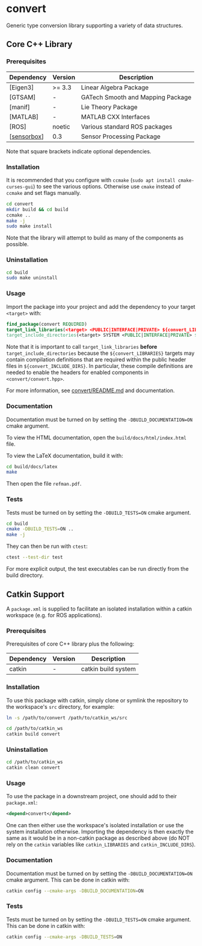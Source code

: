 # convert

Generic type conversion library supporting a variety of data structures.

## Core C++ Library

### Prerequisites

| **Dependency** | **Version** | **Description** |
|----------------|-------------|-----------------|
| [Eigen3] | >= 3.3 | Linear Algebra Package |
| [GTSAM] | - | GATech Smooth and Mapping Package |
| [manif] | - | Lie Theory Package |
| [MATLAB] | - | MATLAB CXX Interfaces |
| [ROS] | noetic | Various standard ROS packages |
| [[sensorbox](https://github.com/willat343/sensorbox)] | 0.3 | Sensor Processing Package |

Note that square brackets indicate optional dependencies.

### Installation

It is recommended that you configure with `ccmake` (`sudo apt install cmake-curses-gui`) to see the various options. Otherwise use `cmake` instead of `ccmake` and set flags manually.

```bash
cd convert
mkdir build && cd build
ccmake ..
make -j
sudo make install
```

Note that the library will attempt to build as many of the components as possible.

### Uninstallation

```bash
cd build
sudo make uninstall
```

### Usage

Import the package into your project and add the dependency to your target `<target>` with:
```cmake
find_package(convert REQUIRED)
target_link_libraries(<target> <PUBLIC|INTERFACE|PRIVATE> ${convert_LIBRARIES})
target_include_directories(<target> SYSTEM <PUBLIC|INTERFACE|PRIVATE> ${convert_INCLUDE_DIRS})
```
Note that it is important to call `target_link_libraries` **before** `target_include_directories` because the `${convert_LIBRARIES}` targets may contain compilation definitions that are required within the public header files in `${convert_INCLUDE_DIRS}`. In particular, these compile definitions are needed to enable the headers for enabled components in `<convert/convert.hpp>`.

For more information, see [convert/README.md](convert/README.md) and documentation.

### Documentation

Documentation must be turned on by setting the `-DBUILD_DOCUMENTATION=ON` cmake argument.

To view the HTML documentation, open the `build/docs/html/index.html` file.

To view the LaTeX documentation, build it with:
```bash
cd build/docs/latex
make
```
Then open the file `refman.pdf`.

### Tests

Tests must be turned on by setting the `-DBUILD_TESTS=ON` cmake argument.

```bash
cd build
cmake -DBUILD_TESTS=ON ..
make -j
```

They can then be run with `ctest`:
```bash
ctest --test-dir test
```

For more explicit output, the test executables can be run directly from the build directory.

## Catkin Support

A `package.xml` is supplied to facilitate an isolated installation within a catkin workspace (e.g. for ROS applications).

### Prerequisites

Prerequisites of core C++ library plus the following:

| **Dependency** | **Version** | **Description** |
|----------------|-------------|-----------------|
| catkin | - | catkin build system |

### Installation

To use this package with catkin, simply clone or symlink the repository to the workspace's `src` directory, for example:
```bash
ln -s /path/to/convert /path/to/catkin_ws/src
```

```bash
cd /path/to/catkin_ws
catkin build convert
```

### Uninstallation

```bash
cd /path/to/catkin_ws
catkin clean convert
```

### Usage

To use the package in a downstream project, one should add to their `package.xml`:
```xml
<depend>convert</depend>
```
One can then either use the workspace's isolated installation or use the system installation otherwise.
Importing the dependency is then exactly the same as it would be in a non-catkin package as described above (do NOT rely on the `catkin` variables like `catkin_LIBRARIES` and `catkin_INCLUDE_DIRS`).

### Documentation

Documentation must be turned on by setting the `-DBUILD_DOCUMENTATION=ON` cmake argument. This can be done in catkin with:
```bash
catkin config --cmake-args -DBUILD_DOCUMENTATION=ON
```

### Tests

Tests must be turned on by setting the `-DBUILD_TESTS=ON` cmake argument. This can be done in catkin with:
```bash
catkin config --cmake-args -DBUILD_TESTS=ON
```
